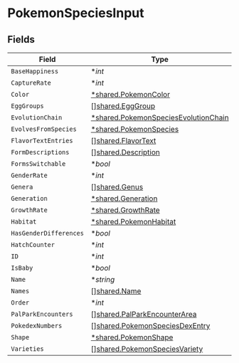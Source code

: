 # PokemonSpeciesInput


## Fields

| Field                                                                                              | Type                                                                                               | Required                                                                                           | Description                                                                                        |
| -------------------------------------------------------------------------------------------------- | -------------------------------------------------------------------------------------------------- | -------------------------------------------------------------------------------------------------- | -------------------------------------------------------------------------------------------------- |
| `BaseHappiness`                                                                                    | **int*                                                                                             | :heavy_minus_sign:                                                                                 | N/A                                                                                                |
| `CaptureRate`                                                                                      | **int*                                                                                             | :heavy_minus_sign:                                                                                 | N/A                                                                                                |
| `Color`                                                                                            | [*shared.PokemonColor](../../../pkg/models/shared/pokemoncolor.md)                                 | :heavy_minus_sign:                                                                                 | N/A                                                                                                |
| `EggGroups`                                                                                        | [][shared.EggGroup](../../../pkg/models/shared/egggroup.md)                                        | :heavy_minus_sign:                                                                                 | N/A                                                                                                |
| `EvolutionChain`                                                                                   | [*shared.PokemonSpeciesEvolutionChain](../../../pkg/models/shared/pokemonspeciesevolutionchain.md) | :heavy_minus_sign:                                                                                 | N/A                                                                                                |
| `EvolvesFromSpecies`                                                                               | [*shared.PokemonSpecies](../../../pkg/models/shared/pokemonspecies.md)                             | :heavy_minus_sign:                                                                                 | N/A                                                                                                |
| `FlavorTextEntries`                                                                                | [][shared.FlavorText](../../../pkg/models/shared/flavortext.md)                                    | :heavy_minus_sign:                                                                                 | N/A                                                                                                |
| `FormDescriptions`                                                                                 | [][shared.Description](../../../pkg/models/shared/description.md)                                  | :heavy_minus_sign:                                                                                 | N/A                                                                                                |
| `FormsSwitchable`                                                                                  | **bool*                                                                                            | :heavy_minus_sign:                                                                                 | N/A                                                                                                |
| `GenderRate`                                                                                       | **int*                                                                                             | :heavy_minus_sign:                                                                                 | N/A                                                                                                |
| `Genera`                                                                                           | [][shared.Genus](../../../pkg/models/shared/genus.md)                                              | :heavy_minus_sign:                                                                                 | N/A                                                                                                |
| `Generation`                                                                                       | [*shared.Generation](../../../pkg/models/shared/generation.md)                                     | :heavy_minus_sign:                                                                                 | N/A                                                                                                |
| `GrowthRate`                                                                                       | [*shared.GrowthRate](../../../pkg/models/shared/growthrate.md)                                     | :heavy_minus_sign:                                                                                 | N/A                                                                                                |
| `Habitat`                                                                                          | [*shared.PokemonHabitat](../../../pkg/models/shared/pokemonhabitat.md)                             | :heavy_minus_sign:                                                                                 | N/A                                                                                                |
| `HasGenderDifferences`                                                                             | **bool*                                                                                            | :heavy_minus_sign:                                                                                 | N/A                                                                                                |
| `HatchCounter`                                                                                     | **int*                                                                                             | :heavy_minus_sign:                                                                                 | N/A                                                                                                |
| `ID`                                                                                               | **int*                                                                                             | :heavy_minus_sign:                                                                                 | N/A                                                                                                |
| `IsBaby`                                                                                           | **bool*                                                                                            | :heavy_minus_sign:                                                                                 | N/A                                                                                                |
| `Name`                                                                                             | **string*                                                                                          | :heavy_minus_sign:                                                                                 | N/A                                                                                                |
| `Names`                                                                                            | [][shared.Name](../../../pkg/models/shared/name.md)                                                | :heavy_minus_sign:                                                                                 | N/A                                                                                                |
| `Order`                                                                                            | **int*                                                                                             | :heavy_minus_sign:                                                                                 | N/A                                                                                                |
| `PalParkEncounters`                                                                                | [][shared.PalParkEncounterArea](../../../pkg/models/shared/palparkencounterarea.md)                | :heavy_minus_sign:                                                                                 | N/A                                                                                                |
| `PokedexNumbers`                                                                                   | [][shared.PokemonSpeciesDexEntry](../../../pkg/models/shared/pokemonspeciesdexentry.md)            | :heavy_minus_sign:                                                                                 | N/A                                                                                                |
| `Shape`                                                                                            | [*shared.PokemonShape](../../../pkg/models/shared/pokemonshape.md)                                 | :heavy_minus_sign:                                                                                 | N/A                                                                                                |
| `Varieties`                                                                                        | [][shared.PokemonSpeciesVariety](../../../pkg/models/shared/pokemonspeciesvariety.md)              | :heavy_minus_sign:                                                                                 | N/A                                                                                                |